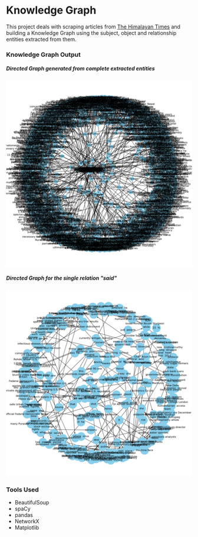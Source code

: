 # Knowledge Graph

This project deals with scraping articles from [The Himalayan Times](https://thehimalayantimes.com/) and building a Knowledge Graph using the subject, object and relationship entities extracted from them.


### Knowledge Graph Output

##### Directed Graph generated from complete extracted entities
![Knowledge Graph complete](knowledge_graph.png)

##### Directed Graph for the single relation __"said"__
![Knowledge Graph for "said"](kg_single_relation.png)


### Tools Used

* BeautifulSoup
* spaCy
* pandas
* NetworkX
* Matplotlib